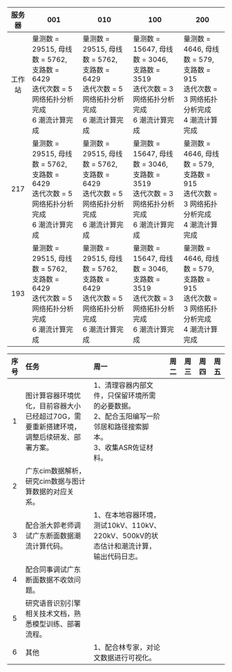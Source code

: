 | 服务器 | 001                                                          | 010                                                          | 100                                                          | 200                                                          |
| :----: | ------------------------------------------------------------ | ------------------------------------------------------------ | ------------------------------------------------------------ | ------------------------------------------------------------ |
| 工作站 | 量测数 = 29515, 母线数 = 5762, 支路数 = 6429<br/>迭代次数 =   5  网络拓扑分析完成<br/>6   潮流计算完成 | 量测数 = 29515, 母线数 = 5762, 支路数 = 6429<br/>迭代次数 =   5  网络拓扑分析完成<br/>6   潮流计算完成 | 量测数 = 15647, 母线数 = 3046, 支路数 = 3519<br/>迭代次数 =   3   网络拓扑分析完成<br/>6   潮流计算完成 | 量测数 = 4646, 母线数 = 579, 支路数 = 915<br/>迭代次数 =   3   网络拓扑分析完成<br/>4   潮流计算完成 |
|  217   | 量测数 = 29515, 母线数 = 5762, 支路数 = 6429<br/>迭代次数 =   5  网络拓扑分析完成<br/>6   潮流计算完成 | 量测数 = 29515, 母线数 = 5762, 支路数 = 6429<br/>迭代次数 =   5  网络拓扑分析完成<br/>6   潮流计算完成 | 量测数 = 15647, 母线数 = 3046, 支路数 = 3519<br/>迭代次数 =   3   网络拓扑分析完成<br/>6   潮流计算完成 | 量测数 = 4646, 母线数 = 579, 支路数 = 915<br/>迭代次数 =   3   网络拓扑分析完成<br/>4   潮流计算完成 |
|  193   | 量测数 = 29515, 母线数 = 5762, 支路数 = 6429<br/>迭代次数 =   5  网络拓扑分析完成<br/>6   潮流计算完成 | 量测数 = 29515, 母线数 = 5762, 支路数 = 6429<br/>迭代次数 =   5  网络拓扑分析完成<br/>6   潮流计算完成 | 量测数 = 15647, 母线数 = 3046, 支路数 = 3519<br/>迭代次数 =   3   网络拓扑分析完成<br/>6   潮流计算完成 | 量测数 = 4646, 母线数 = 579, 支路数 = 915<br/>迭代次数 =   3   网络拓扑分析完成<br/>4   潮流计算完成 |



| 序号 | 任务                                                         | 周一                                                         | 周二 | 周三 | 周四 | 周五 |
| :--: | :----------------------------------------------------------- | :----------------------------------------------------------- | :--: | :--: | :--: | :--: |
|  1   | 图计算容器环境优化，目前容器大小已经超过70G，需要重新搭建环境，调整后续研发、部署方案。 | 1、清理容器内部文件，只保留环境所需的必要数据。<br />2、配合玉阳编写一阶邻居和路径搜索脚本。<br />3、收集ASR佐证材料。 |      |      |      |      |
|  2   | 广东cim数据解析，研究cim数据与图计算数据的对应关系。         |                                                              |      |      |      |      |
|  3   | 配合浙大郭老师调试广东断面数据潮流计算代码。                 | 1、在本地容器环境，测试10kV、110kV、220kV、500kV的状态估计和潮流计算，输出代码日志。 |      |      |      |      |
|  4   | 配合同事调试广东断面数据不收敛问题。                         |                                                              |      |      |      |      |
|  5   | 研究语音识别引擎相关技术文档，熟悉模型训练、部署流程。       |                                                              |      |      |      |      |
|  6   | 其他                                                         | 1、配合林专家，对论文数据进行可视化。                        |      |      |      |      |

